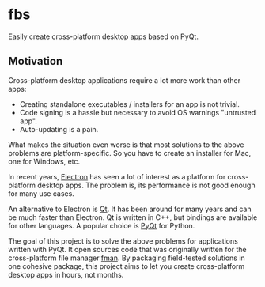 # fbs
Easily create cross-platform desktop apps based on PyQt.

## Motivation
Cross-platform desktop applications require a lot more work than other apps:

 * Creating standalone executables / installers for an app is not trivial.
 * Code signing is a hassle but necessary to avoid OS warnings "untrusted app".
 * Auto-updating is a pain.

What makes the situation even worse is that most solutions to the above 
problems are platform-specific. So you have to create an installer for Mac, one
for Windows, etc.

In recent years, [Electron](https://electronjs.org/) has seen a lot of interest
as a platform for cross-platform desktop apps. The problem is, its performance
is not good enough for many use cases.

An alternative to Electron is [Qt](https://www.qt.io). It has been around for
many years and can be much faster than Electron. Qt is written in C++, but
bindings are available for other languages. A popular choice is
[PyQt](https://riverbankcomputing.com/software/pyqt/intro) for Python.

The goal of this project is to solve the above problems for applications written
with PyQt. It open sources code that was originally written for the
cross-platform file manager [fman](https://fman.io). By packaging field-tested
solutions in one cohesive package, this project aims to let you create
cross-platform desktop apps in hours, not months.
